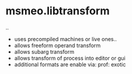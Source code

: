 # msmeo.libtransform
..
- uses precompiled machines or live ones.. 
- allows freeform operand transform
- allows subarg transform
- allows transform of process into editor or gui
- additional formats are enable via: prof: exotic
